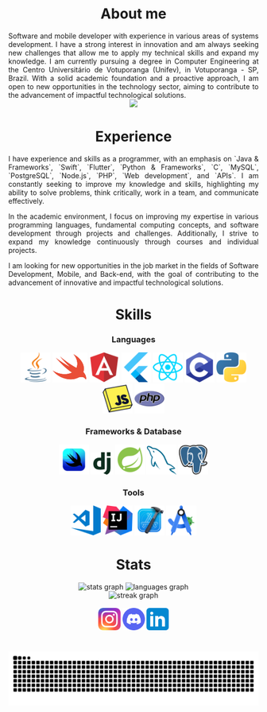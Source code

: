 <div align="center">
     
# About me
</div>
<div class="txt" align="justify">
Software and mobile developer with experience in various areas of systems development. I have a strong interest in innovation and am always seeking new challenges that allow me to apply my technical skills and expand my knowledge. I am currently pursuing a degree in Computer Engineering at the Centro Universitário de Votuporanga (Unifev), in Votuporanga - SP, Brazil. With a solid academic foundation and a proactive approach, I am open to new opportunities in the technology sector, aiming to contribute to the advancement of impactful technological solutions.
<div id="visitors" align="center">
  <img src="https://visitor-badge.laobi.icu/badge?page_id=oluuiss.oluuiss&left_text=PROFILE%20VIEWS"  />
</div>
     
</div>
<div align="center">

# Experience
</div>
<div class="txt" align="justify">
I have experience and skills as a programmer, with an emphasis on `Java & Frameworks`, `Swift`, `Flutter`, `Python & Frameworks`, `C`, `MySQL`, `PostgreSQL`, `Node.js`, `PHP`, `Web development`, and `APIs`. I am constantly seeking to improve my knowledge and skills, highlighting my ability to solve problems, think critically, work in a team, and communicate effectively.

In the academic environment, I focus on improving my expertise in various programming languages, fundamental computing concepts, and software development through projects and challenges. Additionally, I strive to expand my knowledge continuously through courses and individual projects.

I am looking for new opportunities in the job market in the fields of Software Development, Mobile, and Back-end, with the goal of contributing to the advancement of innovative and impactful technological solutions.
</div>
<div align="center">

# Skills

### Languages
<div class="languages">
     <img src="./images/languages/java.png" padding="5px" alt="java" title="Java" width="60px" height="60px">
     <img src="./images/languages/swift.png" alt="swift" title="Swift" width="70px" height="60px">
     <img src="./images/languages/angular.png" alt="angular" title="Angular" width="60px" height="60px">
     <img src="./images/languages/flutter.png" alt="flutter" title="Flutter" width="60px" height="60px">
     <img src="./images/languages/react.png" alt="react" title="React" width="60px" height="60px">
     <img src="./images/languages/c.png" alt="c" title="C" width="60px" height="60px">
     <img src="./images/languages/python.png" alt="python" title="Python" width="60px" height="60px">
     <img src="./images/languages/JavaScript.png" alt="javascript" title="JavaScript" width="60px" height="60px">
     <img src="./images/languages/php.png" alt="php" title="PHP" width="60px" height="60px">
    </div>

### Frameworks & Database
<div>
     <img src="./images/frameworks/swiftui.png" alt="swiftui" title="Swift UI" width="60px" height="60px">
     <img src="./images/frameworks/django.png" alt="django" title="Django" width="45px" height="45px">
     <img src="./images/frameworks/spring-boot.png" alt="spring-boot" title="Spring Boot" width="60px" height="60px">
     <img src="./images/database/mysql.png" alt="mysql" title="MySQL" width="60px" height="60px">
     <img src="./images/database/postgreesql.png" alt="postgresql" title="PostgreSQL" width="60px" height="60px">
     </div>
  
### Tools

  <div class="tools">
     <img src="./images/tools/vscode.png" alt="vccode" title="Visual Studio Code" width="60px" height="60px">
     <img src="./images/tools/intellij.png" alt="intellij" title="IntelliJ" width="60px" height="60px">
     <img src="./images/tools/xcode.png" alt="xcode" title="X Code" width="60px" height="60px">
     <img src="./images/tools/androidstudio.png" alt="androidstudio" title="Android Studio" width="60px" height="60px">
</div>
<div class="stats" align="center">
     
# Stats
  
  <img src="https://github-readme-stats.vercel.app/api?username=oluuiss&hide_title=false&hide_rank=false&show_icons=false&include_all_commits=true&count_private=true&disable_animations=false&theme=algolia&locale=en&hide_border=false" height="150" alt="stats graph"  />
  <img src="https://github-readme-stats.vercel.app/api/top-langs?username=oluuiss&locale=en&hide_title=false&layout=compact&card_width=320&langs_count=5&theme=algolia&hide_border=false" height="150" alt="languages graph"  />
</div>

<div align="center">
  <img src="https://streak-stats.demolab.com?user=oluuiss&locale=en&mode=daily&theme=algolia&hide_border=false&border_radius=5" height="150" alt="streak graph"  />
</div>   
<br>
<a href="https://instagram.com/oluuiss" title="Instagram"><img src="./images/instagram-logo.png" alt="instagram-logo" width="45px" height="45px"></a>
<a href="https://discord.gg/PqS66etUN4" title="Discord"><img src="./images/discord-logo.png" alt="discord-logo" width="45px" height="45px"></a>
<a href="[www.linkedin.com/in/oluuiss]" title="Linkedin"><img src="./images/linkedin-logo.png" alt="linkedin-logo" width="45px" height="45px"></a>

</div>
 


  #
<img id="snake" src="https://raw.githubusercontent.com/oluuiss/oluuiss/output/snake.svg" alt="Snake animation" />
